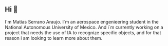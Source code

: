 ## Hi 👋

I´m Matías Serrano Araujo.
I´m an aerospace engenieering student in the National Autonomous University of Mexico.
And i´m currently working on a project that needs the use of IA to recognize specific objects, and for that reason i am looking to learn more about them.

